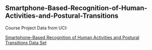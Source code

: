 ## Smartphone-Based-Recognition-of-Human-Activities-and-Postural-Transitions
Course Project
Data from UCI: 

[Smartphone-Based Recognition of Human Activities and Postural Transitions Data Set](http://archive.ics.uci.edu/ml/datasets/smartphone-based+recognition+of+human+activities+and+postural+transitions)

